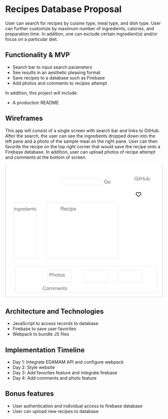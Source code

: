 # Recipes Database Proposal


User can search for recipes by cuisine type, meal type, and dish type.  User can further customize by maximum number of ingredients, calories, and preparation time. In addition, one can exclude certain ingredient(s) and/or focus on a particular diet. 

## Functionality & MVP

* Search bar to input search parameters
* See results in an aesthetic pleasing format
* Save recipes to a database such as Firebase
* Add photos and comments to recipes attempt

In addition, this project will include: 

* A production README

## Wireframes

This app will consist of a single screen with search bar and links to GitHub. After the search, the user can see the ingredients dropped down into the left pane and a photo of the sample meal on the right pane. User can then favorite the recipe on the top right corner that would save the recipe onto a Firebase database. In addition, user can upload photos of recipe attempt and comments at the bottom of screen. 

![Getting Started](./Recipes%20Database%20Wireframe.png)


## Architecture and Technologies

* JavaScript to access records to database 
* Firebase to save user favorites
* Webpack to bundle JS files


## Implementation Timeline

* Day 1: Integrate EDAMAM API and configure webpack
* Day 2: Style website
* Day 3: Add favorites feature and integrate firebase
* Day 4: Add comments and photo feature 

## Bonus features

* User authentication and individual access to firebase database
* User can upload new recipes to database
